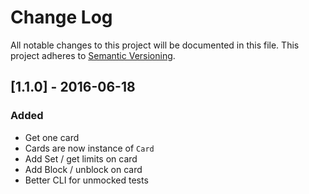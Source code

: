 # Change Log

All notable changes to this project will be documented in this file.
This project adheres to [Semantic Versioning](http://semver.org/).

## [1.1.0] - 2016-06-18

### Added

+ Get one card
+ Cards are now instance of `Card`
+ Add Set / get limits on card
+ Add Block / unblock on card
+ Better CLI for unmocked tests
